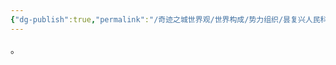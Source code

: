 ```yaml
---
{"dg-publish":true,"permalink":"/奇迹之城世界观/世界构成/势力组织/昙复兴人民科技联盟/昙复兴信息部/","dgPassFrontmatter":true}
---
```


。